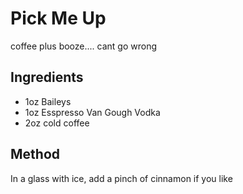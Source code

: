 # Pick Me Up

coffee plus booze.... cant go wrong 

## Ingredients

- 1oz Baileys
- 1oz Esspresso Van Gough Vodka
- 2oz cold coffee

## Method

In a glass with ice, add a pinch of cinnamon if you like
